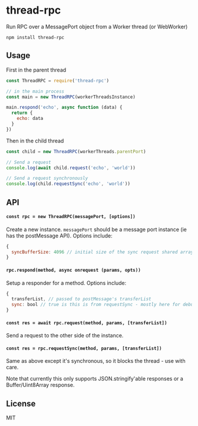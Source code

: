 # thread-rpc

Run RPC over a MessagePort object from a Worker thread (or WebWorker)

```
npm install thread-rpc
```

## Usage

First in the parent thread

``` js
const ThreadRPC = require('thread-rpc')

// in the main process
const main = new ThreadRPC(workerThreadsInstance)

main.respond('echo', async function (data) {
  return {
    echo: data
  }
})
```

Then in the child thread

``` js
const child = new ThreadRPC(workerThreads.parentPort)

// Send a request
console.log(await child.request('echo', 'world'))

// Send a request synchronously
console.log(child.requestSync('echo', 'world'))
```

## API

#### `const rpc = new ThreadRPC(messagePort, [options])`

Create a new instance. `messagePort` should be a message port instance (ie has the postMessage API).
Options include:

``` js
{
  syncBufferSize: 4096 // initial size of the sync request shared array buffer
}
```

#### `rpc.respond(method, async onrequest (params, opts))`

Setup a responder for a method. Options include:

``` js
{
  transferList, // passed to postMessage's transferList
  sync: bool // true is this is from requestSync - mostly here for debugging
}
```

#### `const res = await rpc.request(method, params, [transferList])`

Send a request to the other side of the instance.

#### `const res = rpc.requestSync(method, params, [transferList])`

Same as above except it's synchronous, so it blocks the thread - use with care.

Note that currently this only supports JSON.stringify'able responses or a Buffer/Uint8Array response.

## License

MIT
